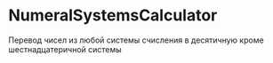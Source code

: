 # NumeralSystemsCalculator
Перевод чисел из любой системы счисления в десятичную кроме шестнадцатеричной системы 
